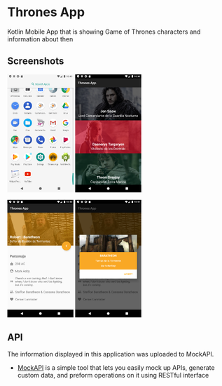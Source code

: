 # Thrones App
Kotlin Mobile App that is showing Game of Thrones characters and information about then

## Screenshots

<p aling="center">
<img src="/images/01.png" width="30%" /> <img src="/images/02.png" width="30%" /> 
</p>
<p aling="center">
<img src="/images/03.png" width="30%" /> <img src="/images/04.png" width="30%" /> 
</p>

## API
The information displayed in this application was uploaded to MockAPI.

- [MockAPI](https://www.mockapi.io/) is a simple tool that lets you easily mock up APIs, generate custom data, and preform operations on it using RESTful interface
